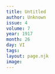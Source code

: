 ```yaml
---
title: Untitled
author: Unknown
issue: 4
volume: 7
year: 1917
month: 26
day: VI
tags:
layout: page.njk
image:
---
```





